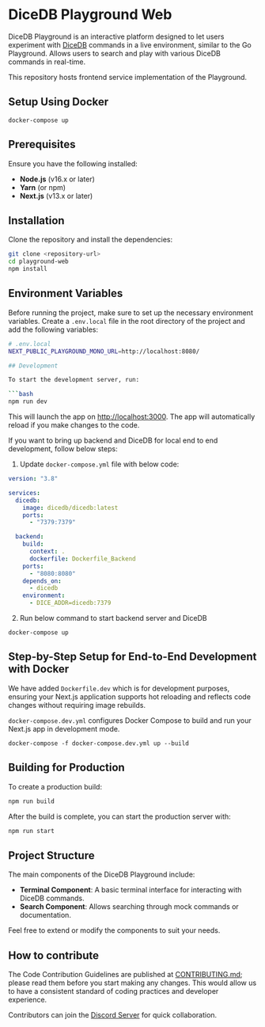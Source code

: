 # DiceDB Playground Web

DiceDB Playground is an interactive platform designed to let users experiment with [DiceDB](https://github.com/dicedb/dice/) commands in a live environment, similar to the Go Playground.
Allows users to search and play with various DiceDB commands in real-time.

This repository hosts frontend service implementation of the Playground.

## Setup Using Docker

```
docker-compose up
```

## Prerequisites

Ensure you have the following installed:

- **Node.js** (v16.x or later)
- **Yarn** (or npm)
- **Next.js** (v13.x or later)

## Installation

Clone the repository and install the dependencies:

```bash
git clone <repository-url>
cd playground-web
npm install
```

## Environment Variables

Before running the project, make sure to set up the necessary environment variables. Create a `.env.local` file in the root directory of the project and add the following variables:

````bash
# .env.local
NEXT_PUBLIC_PLAYGROUND_MONO_URL=http://localhost:8080/

## Development

To start the development server, run:

```bash
npm run dev
````

This will launch the app on [http://localhost:3000](http://localhost:3000). The app will automatically reload if you make changes to the code.

If you want to bring up backend and DiceDB for local end to end development, follow below steps:

1. Update `docker-compose.yml` file with below code:

```yml
version: "3.8"

services:
  dicedb:
    image: dicedb/dicedb:latest
    ports:
      - "7379:7379"

  backend:
    build:
      context: .
      dockerfile: Dockerfile_Backend
    ports:
      - "8080:8080"
    depends_on:
      - dicedb
    environment:
      - DICE_ADDR=dicedb:7379
```

2. Run below command to start backend server and DiceDB

```shell
docker-compose up
```

## Step-by-Step Setup for End-to-End Development with Docker

We have added `Dockerfile.dev` which is for development purposes, ensuring your Next.js application supports hot reloading and reflects code changes without requiring image rebuilds.

`docker-compose.dev.yml` configures Docker Compose to build and run your Next.js app in development mode.

```shell
docker-compose -f docker-compose.dev.yml up --build
```

## Building for Production

To create a production build:

```bash
npm run build
```

After the build is complete, you can start the production server with:

```bash
npm run start
```

## Project Structure

The main components of the DiceDB Playground include:

- **Terminal Component**: A basic terminal interface for interacting with DiceDB commands.
- **Search Component**: Allows searching through mock commands or documentation.

Feel free to extend or modify the components to suit your needs.

## How to contribute

The Code Contribution Guidelines are published at [CONTRIBUTING.md](CONTRIBUTING.md); please read them before you start making any changes. This would allow us to have a consistent standard of coding practices and developer experience.

Contributors can join the [Discord Server](https://discord.gg/6r8uXWtXh7) for quick collaboration.
